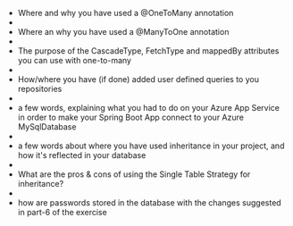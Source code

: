 - Where and why you have used a @OneToMany annotation
- 
- Where an why you have used a @ManyToOne annotation
- 
- The purpose of the CascadeType, FetchType and mappedBy attributes you can use with one-to-many
- 
- How/where you have (if done) added user defined queries to you repositories
- 
- a few words, explaining what you had to do on your Azure App Service in order to make your Spring Boot App connect to your Azure MySqlDatabase
- 
- a few words about where you have used inheritance in your project, and how it's reflected in your database
- 
- What are the pros & cons of using the Single Table Strategy for inheritance?
- 
- how are passwords stored in the database with the changes suggested in part-6 of the exercise

